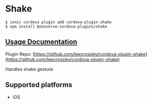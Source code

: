 # Shake

```
$ ionic cordova plugin add cordova-plugin-shake
$ npm install @oneserve-cordova-plugins/shake
```

## [Usage Documentation](https://oneserve.gitbook.io/oneserve-cordova-plugins/plugins/shake/)

Plugin Repo: [https://github.com/leecrossley/cordova-plugin-shake](https://github.com/leecrossley/cordova-plugin-shake)

Handles shake gesture

## Supported platforms

- iOS
  


